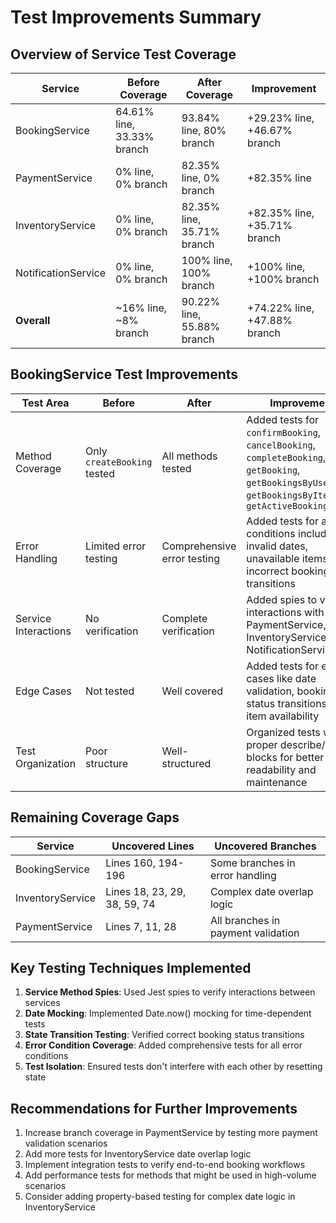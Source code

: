 # Test Improvements Summary

## Overview of Service Test Coverage

| Service | Before Coverage | After Coverage | Improvement |
|---------|----------------|---------------|-------------|
| BookingService | 64.61% line, 33.33% branch | 93.84% line, 80% branch | +29.23% line, +46.67% branch |
| PaymentService | 0% line, 0% branch | 82.35% line, 0% branch | +82.35% line |
| InventoryService | 0% line, 0% branch | 82.35% line, 35.71% branch | +82.35% line, +35.71% branch |
| NotificationService | 0% line, 0% branch | 100% line, 100% branch | +100% line, +100% branch |
| **Overall** | ~16% line, ~8% branch | 90.22% line, 55.88% branch | +74.22% line, +47.88% branch |

## BookingService Test Improvements

| Test Area | Before | After | Improvements |
|-----------|--------|-------|--------------|
| Method Coverage | Only `createBooking` tested | All methods tested | Added tests for `confirmBooking`, `cancelBooking`, `completeBooking`, `getBooking`, `getBookingsByUser`, `getBookingsByItem`, `getActiveBookingsByItem` |
| Error Handling | Limited error testing | Comprehensive error testing | Added tests for all error conditions including invalid dates, unavailable items, incorrect booking status transitions |
| Service Interactions | No verification | Complete verification | Added spies to verify interactions with PaymentService, InventoryService, and NotificationService |
| Edge Cases | Not tested | Well covered | Added tests for edge cases like date validation, booking status transitions, and item availability |
| Test Organization | Poor structure | Well-structured | Organized tests with proper describe/test blocks for better readability and maintenance |

## Remaining Coverage Gaps

| Service | Uncovered Lines | Uncovered Branches |
|---------|----------------|-------------------|
| BookingService | Lines 160, 194-196 | Some branches in error handling |
| InventoryService | Lines 18, 23, 29, 38, 59, 74 | Complex date overlap logic |
| PaymentService | Lines 7, 11, 28 | All branches in payment validation |

## Key Testing Techniques Implemented

1. **Service Method Spies**: Used Jest spies to verify interactions between services
2. **Date Mocking**: Implemented Date.now() mocking for time-dependent tests
3. **State Transition Testing**: Verified correct booking status transitions
4. **Error Condition Coverage**: Added comprehensive tests for all error conditions
5. **Test Isolation**: Ensured tests don't interfere with each other by resetting state

## Recommendations for Further Improvements

1. Increase branch coverage in PaymentService by testing more payment validation scenarios
2. Add more tests for InventoryService date overlap logic
3. Implement integration tests to verify end-to-end booking workflows
4. Add performance tests for methods that might be used in high-volume scenarios
5. Consider adding property-based testing for complex date logic in InventoryService
